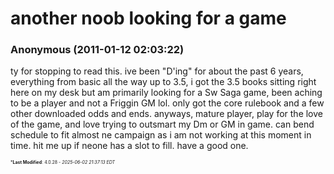 # another noob looking for a game

### **Anonymous** (2011-01-12 02:03:22)

ty for stopping to read this. ive been "D'ing" for about the past 6 years, everything from basic all the way up to 3.5, i got the 3.5 books sitting right here on my desk but am primarily looking for a Sw Saga game, been aching to be a player and not a Friggin GM lol. only got the core rulebook and a few other downloaded odds and ends. anyways, mature player, play for the love of the game, and love trying to outsmart my Dm or GM in game. can bend schedule to fit almost ne campaign as i am not working at this moment in time. hit me up if neone has a slot to fill. have a good one.



<span style="font-size: 0.5em;">***Last Modified**: 4.0.28 - *2025-06-02 21:37:13 EDT*</span>